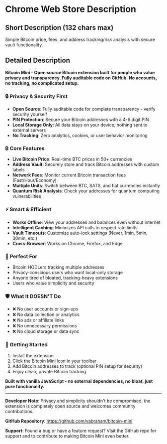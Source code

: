 # Chrome Web Store Description

## Short Description (132 chars max)
Simple Bitcoin price, fees, and address tracking/risk analysis with secure vault functionality.

## Detailed Description

**Bitcoin Mini - Open source Bitcoin extension built for people who value privacy and transparency. Fully auditable code on GitHub. No accounts, no tracking, no complicated setup.**

### 🔒 **Privacy & Security First**
- **Open Source**: Fully auditable code for complete transparency - verify security yourself
- **PIN Protection**: Secure your Bitcoin addresses with a 4-6 digit PIN
- **Local Storage Only**: All data stays on your device, nothing sent to external servers
- **No Tracking**: Zero analytics, cookies, or user behavior monitoring

### ₿ **Core Features**
- **Live Bitcoin Price**: Real-time BTC prices in 50+ currencies
- **Address Vault**: Securely store and track Bitcoin addresses with custom labels
- **Network Fees**: Monitor current Bitcoin transaction fees (Fast/Hour/Economy)
- **Multiple Units**: Switch between BTC, SATS, and fiat currencies instantly
- **Quantum Risk Analysis**: Check your addresses for quantum computing vulnerabilities

### ⚡ **Smart & Efficient**
- **Works Offline**: View your addresses and balances even without internet
- **Intelligent Caching**: Minimizes API calls to respect rate limits
- **Vault Timeouts**: Customize auto-lock settings (Never, 1min, 5min, 30min, etc.)
- **Cross-Browser**: Works on Chrome, Firefox, and Edge

### 🎯 **Perfect For**
- Bitcoin HODLers tracking multiple addresses
- Privacy-conscious users who want local-only storage
- Anyone tired of bloated, tracking-heavy extensions
- Users who value simplicity and security

### 🛡️ **What It DOESN'T Do**
- ❌ No user accounts or sign-ups
- ❌ No data collection or analytics
- ❌ No ads or affiliate links
- ❌ No unnecessary permissions
- ❌ No cloud storage or data sync

### 🚀 **Getting Started**
1. Install the extension
2. Click the Bitcoin Mini icon in your toolbar
3. Add Bitcoin addresses to track (optional PIN setup for security)
4. Enjoy clean, private Bitcoin tracking

**Built with vanilla JavaScript - no external dependencies, no bloat, just pure functionality.**

---

**Developer Note**: Privacy and simplicity shouldn't be compromised, the extension is completely open source and welcomes community contributions.

**GitHub Repository**: https://github.com/vabraham/bitcoin-mini

**Support**: Found a bug or have a feature request? Visit the GitHub repo for support and to contribute to making Bitcoin Mini even better.